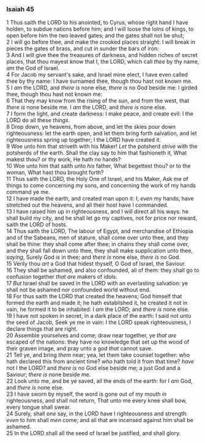 ### Isaiah 45

1 Thus saith the LORD to his anointed, to Cyrus, whose right hand I have holden, to subdue nations before him; and I will loose the loins of kings, to open before him the two leaved gates; and the gates shall not be shut;  
2 I will go before thee, and make the crooked places straight: I will break in pieces the gates of brass, and cut in sunder the bars of iron:  
3 And I will give thee the treasures of darkness, and hidden riches of secret places, that thou mayest know that I, the LORD, which call *thee* by thy name, *am* the God of Israel.  
4 For Jacob my servant's sake, and Israel mine elect, I have even called thee by thy name: I have surnamed thee, though thou hast not known me.  
5 I *am* the LORD, and *there is* none else, *there is* no God beside me: I girded thee, though thou hast not known me:  
6 That they may know from the rising of the sun, and from the west, that *there is* none beside me. I *am* the LORD, and *there is* none else.  
7 I form the light, and create darkness: I make peace, and create evil: I the LORD do all these *things*.  
8 Drop down, ye heavens, from above, and let the skies pour down righteousness: let the earth open, and let them bring forth salvation, and let righteousness spring up together; I the LORD have created it.  
9 Woe unto him that striveth with his Maker! *Let* the potsherd *strive* with the potsherds of the earth. Shall the clay say to him that fashioneth it, What makest thou? or thy work, He hath no hands?  
10 Woe unto him that saith unto *his* father, What begettest thou? or to the woman, What hast thou brought forth?  
11 Thus saith the LORD, the Holy One of Israel, and his Maker, Ask me of things to come concerning my sons, and concerning the work of my hands command ye me.  
12 I have made the earth, and created man upon it: I, *even* my hands, have stretched out the heavens, and all their host have I commanded.  
13 I have raised him up in righteousness, and I will direct all his ways: he shall build my city, and he shall let go my captives, not for price nor reward, saith the LORD of hosts.  
14 Thus saith the LORD, The labour of Egypt, and merchandise of Ethiopia and of the Sabeans, men of stature, shall come over unto thee, and they shall be thine: they shall come after thee; in chains they shall come over, and they shall fall down unto thee, they shall make supplication unto thee, *saying*, Surely God *is* in thee; and *there is* none else, *there is* no God.  
15 Verily thou *art* a God that hidest thyself, O God of Israel, the Saviour.  
16 They shall be ashamed, and also confounded, all of them: they shall go to confusion together *that are* makers of idols.  
17 *But* Israel shall be saved in the LORD with an everlasting salvation: ye shall not be ashamed nor confounded world without end.  
18 For thus saith the LORD that created the heavens; God himself that formed the earth and made it; he hath established it, he created it not in vain, he formed it to be inhabited: I *am* the LORD; and *there is* none else.  
19 I have not spoken in secret, in a dark place of the earth: I said not unto the seed of Jacob, Seek ye me in vain: I the LORD speak righteousness, I declare things that are right.  
20 Assemble yourselves and come; draw near together, ye *that are* escaped of the nations: they have no knowledge that set up the wood of their graven image, and pray unto a god *that* cannot save.  
21 Tell ye, and bring *them* near; yea, let them take counsel together: who hath declared this from ancient time? *who* hath told it from that time? *have* not I the LORD? and *there is* no God else beside me; a just God and a Saviour; *there is* none beside me.  
22 Look unto me, and be ye saved, all the ends of the earth: for I *am* God, and *there is* none else.  
23 I have sworn by myself, the word is gone out of my mouth *in* righteousness, and shall not return, That unto me every knee shall bow, every tongue shall swear.  
24 Surely, shall *one* say, in the LORD have I righteousness and strength: *even* to him shall *men* come; and all that are incensed against him shall be ashamed.  
25 In the LORD shall all the seed of Israel be justified, and shall glory.  
